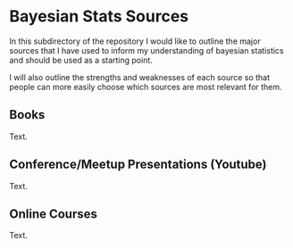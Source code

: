 # Bayesian Stats Sources

In this subdirectory of the repository I would like to outline the major sources that I have used to 
inform my understanding of bayesian statistics and should be used as a starting point.

I will also outline the strengths and weaknesses of each source so that people can more easily choose
which sources are most relevant for them.

## Books

Text.

## Conference/Meetup Presentations (Youtube)

Text.

## Online Courses

Text.
